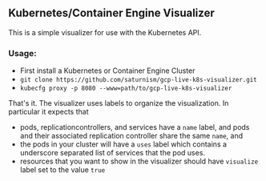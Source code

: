 ## Kubernetes/Container Engine Visualizer

This is a simple visualizer for use with the Kubernetes API.

### Usage:
   * First install a Kubernetes or Container Engine Cluster
   * ```git clone https://github.com/saturnism/gcp-live-k8s-visualizer.git```
   * ```kubecfg proxy -p 8080 --www=path/to/gcp-live-k8s-visualizer```

That's it.  The visualizer uses labels to organize the visualization.  In particular it expects that

   * pods, replicationcontrollers, and services have a ```name``` label, and pods and their associated replication controller share the same ```name```, and
   * the pods in your cluster will have a ```uses``` label which contains a underscore separated list of services that the pod uses.
   * resources that you want to show in the visualizer should have ```visualize``` label set to the value ```true```
